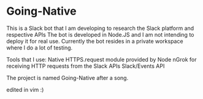 # Going-Native
This is a Slack bot that I am developing to research the Slack platform and respective APIs
The bot is developed in Node.JS and I am not intending to deploy it for real use. 
Currently the bot resides in a private workspace where I do a lot of testing.

Tools that I use:
Native HTTPS.request module provided by Node
nGrok for receiving HTTP requests from the Slack APIs
Slack/Events API

The project is named Going-Native after a song.






edited in vim :)
